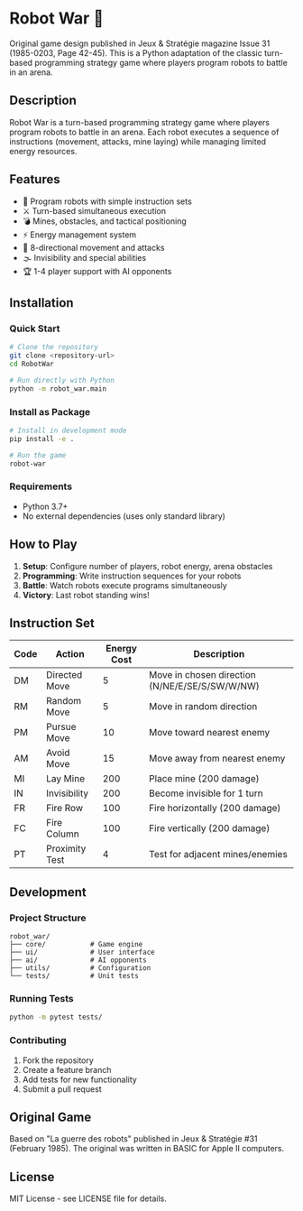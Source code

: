 # Robot War 🤖

Original game design published in Jeux & Stratégie magazine Issue 31 (1985-0203, Page 42-45).
This is a Python adaptation of the classic turn-based programming strategy game where players program robots to battle in an arena.

## Description

Robot War is a turn-based programming strategy game where players program robots to battle in an arena. Each robot executes a sequence of instructions (movement, attacks, mine laying) while managing limited energy resources.

## Features

- 🤖 Program robots with simple instruction sets
- ⚔️ Turn-based simultaneous execution
- 💣 Mines, obstacles, and tactical positioning
- ⚡ Energy management system
- 🎯 8-directional movement and attacks
- 🌫️ Invisibility and special abilities
- 🏆 1-4 player support with AI opponents

## Installation

### Quick Start
```bash
# Clone the repository
git clone <repository-url>
cd RobotWar

# Run directly with Python
python -m robot_war.main
```

### Install as Package
```bash
# Install in development mode
pip install -e .

# Run the game
robot-war
```

### Requirements
- Python 3.7+
- No external dependencies (uses only standard library)

## How to Play

1. **Setup**: Configure number of players, robot energy, arena obstacles
2. **Programming**: Write instruction sequences for your robots
3. **Battle**: Watch robots execute programs simultaneously
4. **Victory**: Last robot standing wins!

## Instruction Set

| Code | Action | Energy Cost | Description |
|------|--------|-------------|-------------|
| DM   | Directed Move | 5 | Move in chosen direction (N/NE/E/SE/S/SW/W/NW) |
| RM   | Random Move | 5 | Move in random direction |
| PM   | Pursue Move | 10 | Move toward nearest enemy |
| AM   | Avoid Move | 15 | Move away from nearest enemy |
| MI   | Lay Mine | 200 | Place mine (200 damage) |
| IN   | Invisibility | 200 | Become invisible for 1 turn |
| FR   | Fire Row | 100 | Fire horizontally (200 damage) |
| FC   | Fire Column | 100 | Fire vertically (200 damage) |
| PT   | Proximity Test | 4 | Test for adjacent mines/enemies |

## Development

### Project Structure
```
robot_war/
├── core/           # Game engine
├── ui/             # User interface
├── ai/             # AI opponents
├── utils/          # Configuration
└── tests/          # Unit tests
```

### Running Tests
```bash
python -m pytest tests/
```

### Contributing
1. Fork the repository
2. Create a feature branch
3. Add tests for new functionality
4. Submit a pull request

## Original Game

Based on "La guerre des robots" published in Jeux & Stratégie #31 (February 1985). The original was written in BASIC for Apple II computers.

## License

MIT License - see LICENSE file for details.
